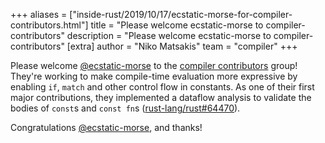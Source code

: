 +++
aliases = ["inside-rust/2019/10/17/ecstatic-morse-for-compiler-contributors.html"]
title = "Please welcome ecstatic-morse to compiler-contributors"
description = "Please welcome ecstatic-morse to compiler-contributors"
[extra]
author = "Niko Matsakis"
team = "compiler"
+++

Please welcome [@ecstatic-morse] to the [compiler contributors] group!
They're working to make compile-time evaluation more expressive by
enabling `if`, `match` and other control flow in constants. As one of
their first major contributions, they implemented a dataflow analysis
to validate the bodies of `const`s and `const fn`s
([rust-lang/rust#64470]).

Congratulations [@ecstatic-morse], and thanks!

[@ecstatic-morse]: https://github.com/ecstatic-morse
[compiler contributors]: https://rust-lang.github.io/rfcs/2689-compiler-team-contributors.html
[rust-lang/rust#64470]: https://github.com/rust-lang/rust/pull/64470
